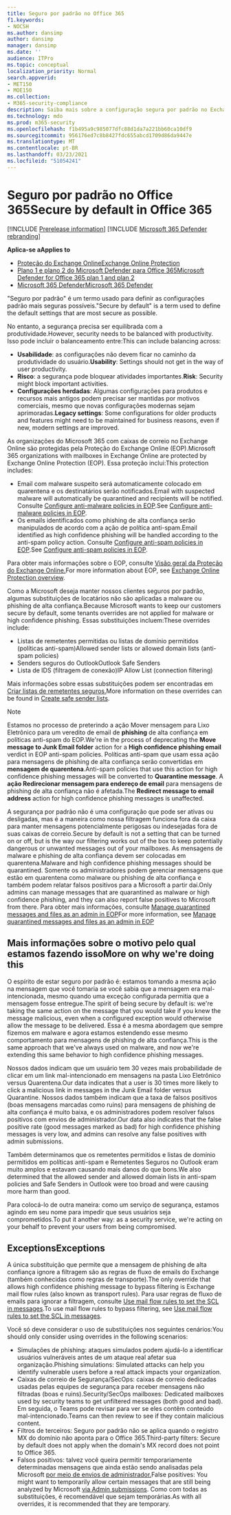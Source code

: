 ```yaml
---
title: Seguro por padrão no Office 365
f1.keywords:
- NOCSH
ms.author: dansimp
author: dansimp
manager: dansimp
ms.date: ''
audience: ITPro
ms.topic: conceptual
localization_priority: Normal
search.appverid:
- MET150
- MOE150
ms.collection:
- M365-security-compliance
description: Saiba mais sobre a configuração segura por padrão no Exchange Online Protection (EOP)
ms.technology: mdo
ms.prod: m365-security
ms.openlocfilehash: f1b495a9c985077dfc88d1da7a221bb60ca10df9
ms.sourcegitcommit: 956176ed7c8b8427fdc655abcd1709d86da9447e
ms.translationtype: MT
ms.contentlocale: pt-BR
ms.lasthandoff: 03/23/2021
ms.locfileid: "51054241"
---
```

# <a name="secure-by-default-in-office-365"></a><span data-ttu-id="c54ba-103">Seguro por padrão no Office 365</span><span class="sxs-lookup"><span data-stu-id="c54ba-103">Secure by default in Office 365</span></span>

[!INCLUDE [Prerelease information](../includes/prerelease.md)]
[!INCLUDE [Microsoft 365 Defender rebranding](../includes/microsoft-defender-for-office.md)]

<span data-ttu-id="c54ba-104">**Aplica-se a**</span><span class="sxs-lookup"><span data-stu-id="c54ba-104">**Applies to**</span></span>
- [<span data-ttu-id="c54ba-105">Proteção do Exchange Online</span><span class="sxs-lookup"><span data-stu-id="c54ba-105">Exchange Online Protection</span></span>](exchange-online-protection-overview.md)
- [<span data-ttu-id="c54ba-106">Plano 1 e plano 2 do Microsoft Defender para Office 365</span><span class="sxs-lookup"><span data-stu-id="c54ba-106">Microsoft Defender for Office 365 plan 1 and plan 2</span></span>](defender-for-office-365.md)
- [<span data-ttu-id="c54ba-107">Microsoft 365 Defender</span><span class="sxs-lookup"><span data-stu-id="c54ba-107">Microsoft 365 Defender</span></span>](../defender/microsoft-365-defender.md)

<span data-ttu-id="c54ba-108">"Seguro por padrão" é um termo usado para definir as configurações padrão mais seguras possíveis.</span><span class="sxs-lookup"><span data-stu-id="c54ba-108">"Secure by default" is a term used to define the default settings that are most secure as possible.</span></span>

<span data-ttu-id="c54ba-109">No entanto, a segurança precisa ser equilibrada com a produtividade.</span><span class="sxs-lookup"><span data-stu-id="c54ba-109">However, security needs to be balanced with productivity.</span></span> <span data-ttu-id="c54ba-110">Isso pode incluir o balanceamento entre:</span><span class="sxs-lookup"><span data-stu-id="c54ba-110">This can include balancing across:</span></span>

- <span data-ttu-id="c54ba-111">**Usabilidade**: as configurações não devem ficar no caminho da produtividade do usuário.</span><span class="sxs-lookup"><span data-stu-id="c54ba-111">**Usability**: Settings should not get in the way of user productivity.</span></span>
- <span data-ttu-id="c54ba-112">**Risco**: a segurança pode bloquear atividades importantes.</span><span class="sxs-lookup"><span data-stu-id="c54ba-112">**Risk**: Security might block important activities.</span></span>
- <span data-ttu-id="c54ba-113">**Configurações herdadas**: Algumas configurações para produtos e recursos mais antigos podem precisar ser mantidas por motivos comerciais, mesmo que novas configurações modernas sejam aprimoradas.</span><span class="sxs-lookup"><span data-stu-id="c54ba-113">**Legacy settings**: Some configurations for older products and features might need to be maintained for business reasons, even if new, modern settings are improved.</span></span>

<span data-ttu-id="c54ba-114">As organizações do Microsoft 365 com caixas de correio no Exchange Online são protegidas pela Proteção do Exchange Online (EOP).</span><span class="sxs-lookup"><span data-stu-id="c54ba-114">Microsoft 365 organizations with mailboxes in Exchange Online are protected by Exchange Online Protection (EOP).</span></span> <span data-ttu-id="c54ba-115">Essa proteção inclui:</span><span class="sxs-lookup"><span data-stu-id="c54ba-115">This protection includes:</span></span>

- <span data-ttu-id="c54ba-116">Email com malware suspeito será automaticamente colocado em quarentena e os destinatários serão notificados.</span><span class="sxs-lookup"><span data-stu-id="c54ba-116">Email with suspected malware will automatically be quarantined and recipients will be notified.</span></span> <span data-ttu-id="c54ba-117">Consulte [Configure anti-malware policies in EOP](configure-anti-malware-policies.md).</span><span class="sxs-lookup"><span data-stu-id="c54ba-117">See [Configure anti-malware policies in EOP](configure-anti-malware-policies.md).</span></span>
- <span data-ttu-id="c54ba-118">Os emails identificados como phishing de alta confiança serão manipulados de acordo com a ação de política anti-spam.</span><span class="sxs-lookup"><span data-stu-id="c54ba-118">Email identified as high confidence phishing will be handled according to the anti-spam policy action.</span></span> <span data-ttu-id="c54ba-119">Consulte [Configure anti-spam policies in EOP](configure-your-spam-filter-policies.md).</span><span class="sxs-lookup"><span data-stu-id="c54ba-119">See [Configure anti-spam policies in EOP](configure-your-spam-filter-policies.md).</span></span>

<span data-ttu-id="c54ba-120">Para obter mais informações sobre o EOP, consulte [Visão geral da Proteção do Exchange Online.](exchange-online-protection-overview.md)</span><span class="sxs-lookup"><span data-stu-id="c54ba-120">For more information about EOP, see [Exchange Online Protection overview](exchange-online-protection-overview.md).</span></span>

<span data-ttu-id="c54ba-121">Como a Microsoft deseja manter nossos clientes seguros por padrão, algumas substituições de locatários não são aplicadas a malware ou phishing de alta confiança.</span><span class="sxs-lookup"><span data-stu-id="c54ba-121">Because Microsoft wants to keep our customers secure by default, some tenants overrides are not applied for malware or high confidence phishing.</span></span> <span data-ttu-id="c54ba-122">Essas substituições incluem:</span><span class="sxs-lookup"><span data-stu-id="c54ba-122">These overrides include:</span></span>

- <span data-ttu-id="c54ba-123">Listas de remetentes permitidas ou listas de domínio permitidos (políticas anti-spam)</span><span class="sxs-lookup"><span data-stu-id="c54ba-123">Allowed sender lists or allowed domain lists (anti-spam policies)</span></span>
- <span data-ttu-id="c54ba-124">Senders seguros do Outlook</span><span class="sxs-lookup"><span data-stu-id="c54ba-124">Outlook Safe Senders</span></span>
- <span data-ttu-id="c54ba-125">Lista de IDS (filtragem de conexão)</span><span class="sxs-lookup"><span data-stu-id="c54ba-125">IP Allow List (connection filtering)</span></span>

<span data-ttu-id="c54ba-126">Mais informações sobre essas substituições podem ser encontradas em [Criar listas de remetentes seguros.](create-safe-sender-lists-in-office-365.md)</span><span class="sxs-lookup"><span data-stu-id="c54ba-126">More information on these overrides can be found in [Create safe sender lists](create-safe-sender-lists-in-office-365.md).</span></span>

> [!NOTE]
> <span data-ttu-id="c54ba-127">Estamos no processo de preterindo  a ação Mover mensagem para Lixo Eletrônico para um veredito de email de **phishing** de alta confiança em políticas anti-spam do EOP.</span><span class="sxs-lookup"><span data-stu-id="c54ba-127">We're in the process of deprecating the **Move message to Junk Email folder** action for a **High confidence phishing email** verdict in EOP anti-spam policies.</span></span> <span data-ttu-id="c54ba-128">Políticas anti-spam que usam essa ação para mensagens de phishing de alta confiança serão convertidas em **mensagem de quarentena**.</span><span class="sxs-lookup"><span data-stu-id="c54ba-128">Anti-spam policies that use this action for high confidence phishing messages will be converted to **Quarantine message**.</span></span> <span data-ttu-id="c54ba-129">A **ação Redirecionar mensagem para endereço de email** para mensagens de phishing de alta confiança não é afetada.</span><span class="sxs-lookup"><span data-stu-id="c54ba-129">The **Redirect message to email address** action for high confidence phishing messages is unaffected.</span></span>

<span data-ttu-id="c54ba-130">A segurança por padrão não é uma configuração que pode ser ativas ou desligadas, mas é a maneira como nossa filtragem funciona fora da caixa para manter mensagens potencialmente perigosas ou indesejadas fora de suas caixas de correio.</span><span class="sxs-lookup"><span data-stu-id="c54ba-130">Secure by default is not a setting that can be turned on or off, but is the way our filtering works out of the box to keep potentially dangerous or unwanted messages out of your mailboxes.</span></span> <span data-ttu-id="c54ba-131">As mensagens de malware e phishing de alta confiança devem ser colocadas em quarentena.</span><span class="sxs-lookup"><span data-stu-id="c54ba-131">Malware and high confidence phishing messages should be quarantined.</span></span> <span data-ttu-id="c54ba-132">Somente os administradores podem gerenciar mensagens que estão em quarentena como malware ou phishing de alta confiança e também podem relatar falsos positivos para a Microsoft a partir daí.</span><span class="sxs-lookup"><span data-stu-id="c54ba-132">Only admins can manage messages that are quarantined as malware or high confidence phishing, and they can also report false positives to Microsoft from there.</span></span> <span data-ttu-id="c54ba-133">Para obter mais informações, consulte [Manage quarantined messages and files as an admin in EOP](manage-quarantined-messages-and-files.md)</span><span class="sxs-lookup"><span data-stu-id="c54ba-133">For more information, see [Manage quarantined messages and files as an admin in EOP](manage-quarantined-messages-and-files.md)</span></span>

## <a name="more-on-why-were-doing-this"></a><span data-ttu-id="c54ba-134">Mais informações sobre o motivo pelo qual estamos fazendo isso</span><span class="sxs-lookup"><span data-stu-id="c54ba-134">More on why we're doing this</span></span>

<span data-ttu-id="c54ba-135">O espírito de estar seguro por padrão é: estamos tomando a mesma ação na mensagem que você tomaria se você sabia que a mensagem era mal-intencionada, mesmo quando uma exceção configurada permitia que a mensagem fosse entregue.</span><span class="sxs-lookup"><span data-stu-id="c54ba-135">The spirit of being secure by default is: we're taking the same action on the message that you would take if you knew the message malicious, even when a configured exception would otherwise allow the message to be delivered.</span></span> <span data-ttu-id="c54ba-136">Essa é a mesma abordagem que sempre fizemos em malware e agora estamos estendendo esse mesmo comportamento para mensagens de phishing de alta confiança.</span><span class="sxs-lookup"><span data-stu-id="c54ba-136">This is the same approach that we've always used on malware, and now we're extending this same behavior to high confidence phishing messages.</span></span>

<span data-ttu-id="c54ba-137">Nossos dados indicam que um usuário tem 30 vezes mais probabilidade de clicar em um link mal-intencionado em mensagens na pasta Lixo Eletrônico versus Quarentena.</span><span class="sxs-lookup"><span data-stu-id="c54ba-137">Our data indicates that a user is 30 times more likely to click a malicious link in messages in the Junk Email folder versus Quarantine.</span></span> <span data-ttu-id="c54ba-138">Nossos dados também indicam que a taxa de falsos positivos (boas mensagens marcadas como ruins) para mensagens de phishing de alta confiança é muito baixa, e os administradores podem resolver falsos positivos com envios de administrador.</span><span class="sxs-lookup"><span data-stu-id="c54ba-138">Our data also indicates that the false positive rate (good messages marked as bad) for high confidence phishing messages is very low, and admins can resolve any false positives with admin submissions.</span></span>

<span data-ttu-id="c54ba-139">Também determinamos que os remetentes permitidos e listas de domínio permitidos em políticas anti-spam e Remetentes Seguros no Outlook eram muito amplos e estavam causando mais danos do que bons.</span><span class="sxs-lookup"><span data-stu-id="c54ba-139">We also determined that the allowed sender and allowed domain lists in anti-spam policies and Safe Senders in Outlook were too broad and were causing more harm than good.</span></span>

<span data-ttu-id="c54ba-140">Para colocá-lo de outra maneira: como um serviço de segurança, estamos agindo em seu nome para impedir que seus usuários seja comprometidos.</span><span class="sxs-lookup"><span data-stu-id="c54ba-140">To put it another way: as a security service, we're acting on your behalf to prevent your users from being compromised.</span></span> 

## <a name="exceptions"></a><span data-ttu-id="c54ba-141">Exceptions</span><span class="sxs-lookup"><span data-stu-id="c54ba-141">Exceptions</span></span>

<span data-ttu-id="c54ba-142">A única substituição que permite que a mensagem de phishing de alta confiança ignore a filtragem são as regras de fluxo de emails do Exchange (também conhecidas como regras de transporte).</span><span class="sxs-lookup"><span data-stu-id="c54ba-142">The only override that allows high confidence phishing message to bypass filtering is Exchange mail flow rules (also known as transport rules).</span></span> <span data-ttu-id="c54ba-143">Para usar regras de fluxo de emails para ignorar a filtragem, consulte [Use mail flow rules to set the SCL in messages](use-mail-flow-rules-to-set-the-spam-confidence-level-scl-in-messages.md).</span><span class="sxs-lookup"><span data-stu-id="c54ba-143">To use mail flow rules to bypass filtering, see [Use mail flow rules to set the SCL in messages](use-mail-flow-rules-to-set-the-spam-confidence-level-scl-in-messages.md).</span></span>

<span data-ttu-id="c54ba-144">Você só deve considerar o uso de substituições nos seguintes cenários:</span><span class="sxs-lookup"><span data-stu-id="c54ba-144">You should only consider using overrides in the following scenarios:</span></span>

- <span data-ttu-id="c54ba-145">Simulações de phishing: ataques simulados podem ajudá-lo a identificar usuários vulneráveis antes de um ataque real afetar sua organização.</span><span class="sxs-lookup"><span data-stu-id="c54ba-145">Phishing simulations: Simulated attacks can help you identify vulnerable users before a real attack impacts your organization.</span></span>
- <span data-ttu-id="c54ba-146">Caixas de correio de Segurança/SecOps: caixas de correio dedicadas usadas pelas equipes de segurança para receber mensagens não filtradas (boas e ruins).</span><span class="sxs-lookup"><span data-stu-id="c54ba-146">Security/SecOps mailboxes: Dedicated mailboxes used by security teams to get unfiltered messages (both good and bad).</span></span> <span data-ttu-id="c54ba-147">Em seguida, o Teams pode revisar para ver se eles contêm conteúdo mal-intencionado.</span><span class="sxs-lookup"><span data-stu-id="c54ba-147">Teams can then review to see if they contain malicious content.</span></span>
- <span data-ttu-id="c54ba-148">Filtros de terceiros: Seguro por padrão não se aplica quando o registro MX do domínio não aponta para o Office 365.</span><span class="sxs-lookup"><span data-stu-id="c54ba-148">Third-party filters: Secure by default does not apply when the domain's MX record does not point to Office 365.</span></span>
- <span data-ttu-id="c54ba-149">Falsos positivos: talvez você queira permitir temporariamente determinadas mensagens que ainda estão sendo analisadas pela Microsoft [por meio de envios de administrador.](admin-submission.md)</span><span class="sxs-lookup"><span data-stu-id="c54ba-149">False positives: You might want to temporarily allow certain messages that are still being analyzed by Microsoft [via Admin submissions](admin-submission.md).</span></span> <span data-ttu-id="c54ba-150">Como com todas as substituições, é recomendável que sejam temporárias.</span><span class="sxs-lookup"><span data-stu-id="c54ba-150">As with all overrides, it is recommended that they are temporary.</span></span>
